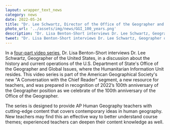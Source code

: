 ```yaml
---
layout: wrapper_text_news
category: news
date: 2022-05-24
title: "Dr. Lee Schwartz, Director of the Office of the Geographer and Global Issues, featured in American Geographical Society video series for AP Human Geography teachers"
photo_url: '../assets/img/news/GGI_100_years.png'
description: "Dr. Lisa Benton-Short interviews Dr. Lee Schwartz, Geographer of the United States, in a discussion about the history and current operations of the U.S. Department of State's Office of the Geographer and Global Issues."
tweet: "Dr. Lisa Benton-Short interviews Dr. Lee Schwartz, Geographer of the United States, in a discussion about the history and current operations of the U.S. Department of State's Office of the Geographer and Global Issues."
---
```


In a <a href="https://americangeo.org/a-conversation-with-the-chief-reader/">four-part video series</a>,  Dr. Lisa Benton-Short interviews Dr. Lee Schwartz, Geographer of the United States, in a discussion about the history and current operations of the U.S. Department of State's Office of the Geographer and Global Issues, where the Humanitarian Information Unit resides. This video series is part of the American Geographical Society's new "A Conversation with the Chief Reader" segment, a new resource for teachers, and was prepared in recognition of 2022’s 100th anniversary of the Geographer position as we celebrate of the 100th anniversary of the Office of the Geographer.

The series is designed to provide AP Human Geography teachers with cutting-edge content that covers contemporary ideas in human geography. New teachers may find this an effective way to better understand course themes; experienced teachers can deepen their content knowledge as well.